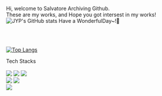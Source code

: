 
Hi, welcome to Salvatore Archiving Github.    
These are my works, and Hope you got intersest in my works!     ![JYP's GitHub stats](https://github-readme-stats.vercel.app/api?username=john9803&show_icons=true&theme=dark)
Have a WonderfulDay~!💁     


<br><br>


[![Top Langs](https://github-readme-stats.vercel.app/api/top-langs/?username=john9803)](https://github.com/john9803/github-readme-stats)

Tech Stacks
<br><br>
<img src="https://img.shields.io/badge/Python-3776AB?style=round-square&logo=Python&logoColor=white"/>
<img src="https://img.shields.io/badge/Django-092E20?style=round-square&logo=Django&logoColor=white"/>
<img src="https://img.shields.io/badge/Keras-D00000?style=round-square&logo=Keras&logoColor=white"/>     
<img src="https://img.shields.io/badge/C-A8B9CC?style=round-square&logo=C&logoColor=white"/>
<img src="https://img.shields.io/badge/C++-00599C?style=round-square&logo=Cplusplus&logoColor=white"/>     
<img src="https://img.shields.io/badge/Java-007396?style=round-square&logo=Java&logoColor=white"/>



